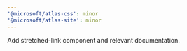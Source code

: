 ```yaml
---
'@microsoft/atlas-css': minor
'@microsoft/atlas-site': minor
---
```


Add stretched-link component and relevant documentation.
